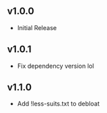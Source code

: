 ## v1.0.0
- Initial Release
## v1.0.1
- Fix dependency version lol
## v1.1.0
- Add !less-suits.txt to debloat